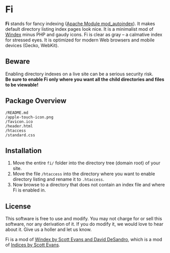 Fi
==

**Fi** stands for fancy indexing ([Apache Module mod_autoindex](http://httpd.apache.org/docs/2.0/mod/mod_autoindex.html#indexoptions)). It makes default directory listing index pages look nice. It is a minimalist mod of [Windex](https://github.com/desandro/windex) minus PHP and gaudy icons. Fi is clear as gray – a calmative index for stressed eyes. It is optimized for modern Web browsers and mobile devices (Gecko, WebKit).


Beware
------

Enabling directory indexes on a live site can be a serious security risk.  
**Be sure to enable Fi only where you want all the child directories and files to be viewable!**


Package Overview
----------------

    /README.md
    /apple-touch-icon.png
    /favicon.ico
    /header.html
    /htaccess
    /standard.css


Installation
------------

1. Move the entire `fi/` folder into the directory tree (domain root) of your site.
2. Move the file `/htaccess` into the directory where you want to enable directory listing and rename it to `.htaccess`.
3. Now browse to a directory that does not contain an index file and where Fi is enabled in.


License
-------

This software is free to use and modify. You may not charge for or sell this software, nor any derivation of it. If you do modify it, we would love to hear about it. Give us a holler and let us know.

Fi is a mod of [Windex by Scott Evans and David DeSandro](https://github.com/desandro/windex), which is a mod of [Indices by Scott Evans](http://antisleep.com/indices/).
